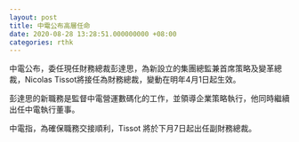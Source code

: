 ```yaml
---
layout: post
title: 中電公布高層任命
date: 2020-08-28 13:28:51.000000000 +08:00
categories: rthk
---
```


中電公布，委任現任財務總裁彭達思，為新設立的集團總監兼首席策略及變革總裁，Nicolas Tissot將接任為財務總裁，變動在明年4月1日起生效。

彭達思的新職務是監督中電營運數碼化的工作，並領導企業策略執行，他同時繼續出任中電執行董事。

中電指，為確保職務交接順利，Tissot 將於下月7日起出任副財務總裁。
